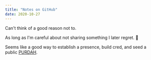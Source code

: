 ```yaml
---
title: "Notes on GitHub"
date: 2020-10-27
---
```


Can't think of a good reason not to.

As long as I'm careful about not sharing something I later regret. 😬

Seems like a good way to establish a presence, build cred, and seed a public [PURDAH](https://www.reddit.com/r/nealstephenson/comments/czw5og/fall_or_dodge_in_hell_question_on_the/).
